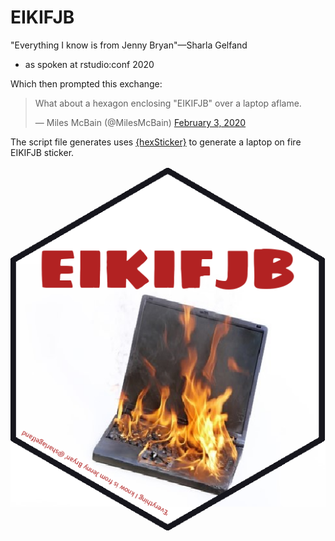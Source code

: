# EIKIFJB

"Everything I know is from Jenny Bryan"—Sharla Gelfand

- as spoken at rstudio:conf 2020


Which then prompted this exchange:

<blockquote class="twitter-tweet"><p lang="en" dir="ltr">What about a hexagon enclosing &quot;EIKIFJB&quot; over a laptop aflame.</p>&mdash; Miles McBain (@MilesMcBain) <a href="https://twitter.com/MilesMcBain/status/1224441486369910786?ref_src=twsrc%5Etfw">February 3, 2020</a></blockquote> <script async src="https://platform.twitter.com/widgets.js" charset="utf-8"></script> 


The script file generates uses [{hexSticker}](https://github.com/GuangchuangYu/hexSticker) to generate a laptop on fire EIKIFJB sticker.


![EIKIFJB](EIKIFJB_sigmar_hex.png)


